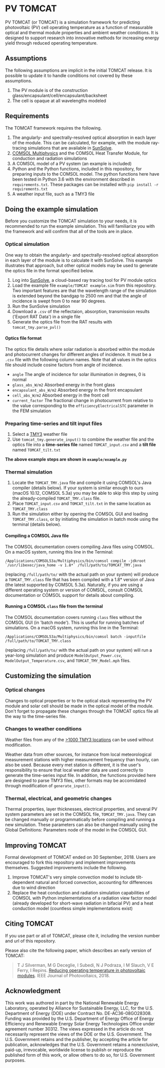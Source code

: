 # PV TOMCAT
PV TOMCAT (or TOMCAT) is a simulation framework for predicting photovoltaic (PV) cell operating temperature as a function of measurable optical and thermal module properties and ambient weather conditions. It is designed to support research into innovative methods for increasing energy yield through reduced operating temperature.

## Assumptions
The following assumptions are implicit in the initial TOMCAT release. It is possible to update it to handle conditions not covered by these assumptions.
1. The PV module is of the construction glass/encapsulant/cell/encapsulant/backsheet
2. The cell is opaque at all wavelengths modeled

## Requirements

The TOMCAT framework requires the following.

1. The angularly- and spectrally-resolved optical absorption in each layer of the module. This can be calculated, for example, with the module ray-tracing simulations that are available in [SunSolve](https://www.pvlighthouse.com.au/sunsolve).
1. [COMSOL Multiphysics](https://www.comsol.com) and the COMSOL Heat Transfer Module, for conduction and radiation simulations
1. A COMSOL model of a PV system (an example is included)
1. Python and the Python functions, included in this repository, for preparing inputs to the COMSOL model. The python functions here have been tested in Python 3.6 with the environment described in `requirements.txt`. These packages can be installed with `pip install -r requirements.txt`
1. A weather input file, such as a TMY3 file

## Doing the example simulation

Before you customize the TOMCAT simulation to your needs, it is recommended to run the example simulation. This will familiarize you with the framework and will confirm that all of the tools are in place.

### Optical simulation
One way to obtain the angularly- and spectrally-resolved optical absorption in each layer of the module is to calculate it with SunSolve. This example illustrates that approach, but other optical models may be used to generate the optics file in the format specified below.  
1. Log into [SunSolve](https://www.pvlighthouse.com.au/sunsolve), a cloud-based ray tracing tool for PV module optics  
1. Load the example file `example/TOMCAT example.sim` from this repository. Two important features are that the wavelength range of the simulation is extended beyond the bandgap to 2500 nm and that the angle of incidence is swept from 0 to near 90 degrees.
1. Run the SunSolve simulation 
1. Download a `.csv` of the reflectaion, absorption, transmission results ('Export RAT Data') in a single file
1. Generate the optics file from the RAT results with `tomcat_tmy.parse_pvl()`

#### Optics file format
The optics file details where solar radiation is absorbed within the module and photocurrent changes for different angles of incidence. It must be a `.csv` file with the following column names. Note that all values in the optics file should include cosine factors from angle of incidence.  
* `angle` The angle of incidence for solar illumination in degrees, 0 is normal  
* `glass_abs_W/m2` Absorbed energy in the front glass  
* `encapsulant_abs_W/m2` Absorbed energy in the front encapsulant  
* `cell_abs_W/m2` Absorbed energy in the front cell  
* `current_factor` The fractional change in photocurrent from relative to the value corresponding to the `efficiencyElectricalSTC` parameter in the FEM simulation

### Preparing time-series and tilt input files

1. Select a [TMY3](https://www.nrel.gov/docs/fy08osti/43156.pdf) weather file
1. Use `tomcat_tmy.generate_input()` to combine the weather file and the optics file into a **time-series file** named `TOMCAT_input.csv` and a **tilt file** named `TOMCAT_tilt.txt`

**The above example steps are shown in `example/example.py`**

### Thermal simulation

1. Locate the `TOMCAT_TMY.java` file and compile it using COMSOL's Java compiler (details below). If your system is similar enough to ours (macOS 10.12, COMSOL 5.3a) you may be able to skip this step by using the already-compiled `TOMCAT_TMY.class` file.
1. Place `TOMCAT_input.csv` and `TOMCAT_tilt.txt` in the same location as `TOMCAT_TMY.class`
1. Run the simulation either by opening the COMSOL GUI and loading `TOMCAT_TMY.class`, or by initiating the simulation in batch mode using the terminal (details below).

#### Compiling a COMSOL Java file

The COMSOL documentation covers compiling Java files using COMSOL. On a macOS system, running this line in the Terminal:

    /Applications/COMSOL53a/Multiphysics/bin/comsol compile -jdkroot `/usr/libexec/java_home -v 1.8*` /full/path/to/TOMCAT_TMY.java

(replacing `/full/path/to/` with the actual path on your system) will produce a `TOMCAT_TMY.class` file that has been compiled with a 1.8* version of Java (the latest supported by COMSOL 5.3a). Naturally, if you are using a different operating system or version of COMSOL, consult COMSOL documentation or COMSOL support for details about compiling.

#### Running a COMSOL `class` file from the terminal

The COMSOL documentation covers running `class` files without the COMSOL GUI (in 'batch mode'). This is useful for running batches of simulations. On a macOS system, running this line in the Terminal:

    /Applications/COMSOL53a/Multiphysics/bin/comsol batch -inputfile /full/path/to/TOMCAT_TMY.class

(replacing `/full/path/to/` with the actual path on your system) will run a year-long simulation and produce `ModelOutput_Power.csv`, `ModelOutput_Temperature.csv`, and `TOMCAT_TMY_Model.mph` files. 

## Customizing the simulation

### Optical changes

Changes to optical properties or to the optical stack representing the PV module and solar cell should be made in the optical model of the module. Don't forget to propagate these changes through the TOMCAT optics file all the way to the time-series file.

### Changes to weather conditions

Weather files from any of the [>1000 TMY3 locations](https://rredc.nrel.gov/solar/old_data/nsrdb/1991-2005/tmy3/) can be used without modification.

Weather data from other sources, for instance from local meteorological measurement stations with higher measurement frequency than hourly, can also be used. Because every met station is different, it is the user's responsibility to ensure that local weather data are used correctly to generate the time-series input file. In addition, the functions provided here are designed to parse TMY3 files, other formats may be accomidated through modification of `generate_input()`.

### Thermal, electrical, and geometric changes

Thermal properties, layer thicknesses, electrical properties, and several PV system parameters are set in the COMSOL file, `TOMCAT_TMY.java`. They can be changed manually or programmatically before compiling and running a new simulation. These parameters can also be changed manually using the Global Definitions: Parameters node of the model in the COMSOL GUI.

## Improving TOMCAT

Formal development of TOMCAT ended on 30 September, 2018. Users are encouraged to fork this repository and implement improvements themselves. Suggested improvements include the following.

1. Improve TOMCAT's very simple convection model to include tilt-dependent natural and forced convection, accounting for differences due to wind direction
1. Replace the heat conduction and radiation simulation capabilities of COMSOL with Python implementations of a radiation view factor model (already developed for short-wave radiation in bifacial PV) and a heat conduction model (countless simple implementations exist)

## Citing TOMCAT

If you use part or all of TOMCAT, please cite it, including the version number and url of this repository.

Please also cite the following paper, which describes an early version of TOMCAT:

> T J Silverman, M G Deceglie, I Subedi, N J Podraza, I M Slauch, V E Ferry, I Repins. [Reducing operating temperature in photovoltaic modules](https://ieeexplore.ieee.org/document/8252698/). IEEE Journal of Photovoltaics, 2018.


## Acknowledgment

This work was authored in part by the National Renewable Energy Laboratory, operated by Alliance for Sustainable Energy, LLC, for the U.S. Department of Energy (DOE) under Contract No. DE-AC36-08GO28308. Funding was provided by the U.S. Department of Energy Office of Energy Efficiency and Renewable Energy Solar Energy Technologies Office under agreement number 30312. The views expressed in the article do not necessarily represent the views of the DOE or the U.S. Government. The U.S. Government retains and the publisher, by accepting the article for publication, acknowledges that the U.S. Government retains a nonexclusive, paid-up, irrevocable, worldwide license to publish or reproduce the published form of this work, or allow others to do so, for U.S. Government purposes.

